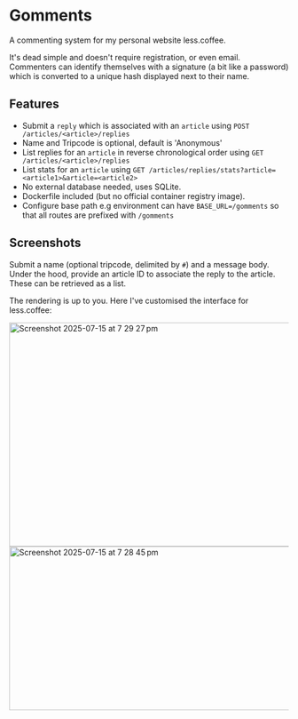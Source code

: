 # Gomments
A commenting system for my personal website less.coffee.

It's dead simple and doesn't require registration, or even email. Commenters can identify themselves with a signature (a bit like a password) which is converted to a unique hash displayed next to their name.

## Features

* Submit a `reply` which is associated with an `article` using `POST /articles/<article>/replies`
* Name and Tripcode is optional, default is 'Anonymous'
* List replies for an `article` in reverse chronological order using `GET /articles/<article>/replies`
* List stats for an `article` using `GET /articles/replies/stats?article=<article1>&article=<article2>`
* No external database needed, uses SQLite.
* Dockerfile included (but no official container registry image).
* Configure base path e.g environment can have `BASE_URL=/gomments` so that all routes are prefixed with `/gomments`

## Screenshots

Submit a name (optional tripcode, delimited by `#`) and a message body. Under the hood, provide an article ID to associate the reply to the article. These can be retrieved as a list.

The rendering is up to you. Here I've customised the interface for less.coffee:

<img width="664" height="403" alt="Screenshot 2025-07-15 at 7 29 27 pm" src="https://github.com/user-attachments/assets/8afb6365-b1a5-447d-aaf8-853ac7cfd7ba" />
<img width="662" height="295" alt="Screenshot 2025-07-15 at 7 28 45 pm" src="https://github.com/user-attachments/assets/a53bbc93-0e74-45e8-b656-e44528c247d3" />
